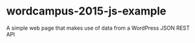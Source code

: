 # wordcampus-2015-js-example
A simple web page that makes use of data from a WordPress JSON REST API
